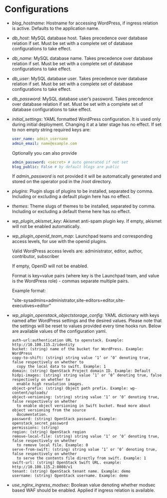 # Configurations

- _blog_hostname_: Hostname for accessing WordPress, if ingress relation is active. Defaults to the
  application name.
- _db_host_: MySQL database host. Takes precedence over database relation if set. Must be set with
  a complete set of database configurations to take effect.
- _db_name_: MySQL database name. Takes precedence over database relation if set. Must be set with
  a complete set of database configurations to take effect.
- _db_user_: MySQL database user. Takes precedence over database relation if set. Must be set with
  a complete set of database configurations to take effect.
- _db_password_: MySQL database user’s password. Takes precedence over database relation if set.
  Must be set with a complete set of database configurations to take effect.
- _initial_settings_: YAML formatted WordPress configuration. It is used only
  during initial deployment. Changing it at a later stage has no effect.
  If set to non empty string required keys are:

  ```yaml
  user_name: admin_username
  admin_email: name@example.com
  ```

  Optionally you can also provide

  ```yaml
  admin_password: <secret> # auto generated if not set
  blog_public: False # by default blogs are public
  ```

  If _admin_password_ is not provided it will be automatically generated and stored on the operator
  pod in the /root directory.

- _plugins_: Plugin slugs of plugins to be installed, separated by comma. Including or excluding a
  default plugin here has no effect.
- _themes_: Theme slugs of themes to be installed, separated by comma. Including or excluding a
  default theme here has no effect.
- _wp_plugin_akismet_key_: Akismet anti-spam plugin key. If empty, akismet will not be enabled
  automatically.
- _wp_plugin_openid_team_map_: Launchpad teams and corresponding access levels, for use with the
  openid plugins.

  Valid WordPress access levels are: administrator, editor, author, contributor, subscriber

  If empty, OpenID will not be enabled.

  Format is key=value pairs (where key is the Launchpad team, and value is
  the WordPress role) - commas separate multiple pairs.

  Example format:

  "site-sysadmins=administrator,site-editors=editor,site-executives=editor"

- _wp_plugin_openstack_objectstorage_config_: YAML dictionary with keys named after WordPress
  settings and the desired values. Please note that the settings will be reset to values provided
  every time hooks run. Below are available values of the configuration yaml.

  ```
  auth-url:authentication URL to openstack. Example: http://10.100.115.2/identity
  bucket: (string) name of the bucket for WordPress. Example: WordPress
  copy-to-shift: (string) string value ‘1’ or ‘0’ denoting true, false respectively on whether to
    copy the local data to swift. Example: 1
  domain: (string) OpenStack Project domain ID. Example: Default
  hidpi-images: (string) string value ‘1’ or ‘0’ denoting true, false respectively on whether to
    enable high resolution images.
  object-prefix: (string) Object path prefix. Example: wp-content/uploads/
  object-versioning: (string) string value ‘1’ or ‘0’ denoting true, false respectively on whether
    to enable object versioning in Swift bucket. Read more about object versioning from the source
    documentation.
  password: (string) OpenStack password. Example: openstack_secret_password
  permissions: (string)
  region: (string) OpenStack region
  remove-local-file: (string) string value ‘1’ or ‘0’ denoting true, false respectively on whether
    to remove local file. Example: 0
  serve-from-swift: (string) string value ‘1’ or ‘0’ denoting true, false respectively on whether
    to serve the contents file directly from swift. Example: 1
  swift-url: (string) OpenStack Swift URL. example: http://10.100.115.2:8080/v1
  tenant: (string) OpenStack tenant name. Example: demo
  username: (string) OpenStack username. Example: demo
  ```

- _use_nginx_ingress_modsec_: Boolean value denoting whether modsec based WAF should be enabled.
  Applied if ingress relation is available.
